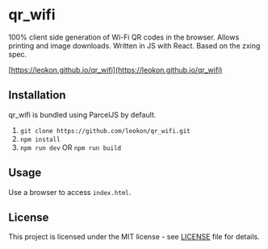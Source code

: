 # qr_wifi

100% client side generation of Wi-Fi QR codes in the browser. Allows printing and image downloads. Written in JS with React. Based on the zxing spec.

[https://leokon.github.io/qr_wifi](https://leokon.github.io/qr_wifi)

## Installation
qr_wifi is bundled using ParcelJS by default.

1. `git clone https://github.com/leokon/qr_wifi.git`
2. `npm install`
3. `npm run dev` OR `npm run build`

## Usage
Use a browser to access `index.html`.

## License
This project is licensed under the MIT license - see [LICENSE](LICENSE) file for details.